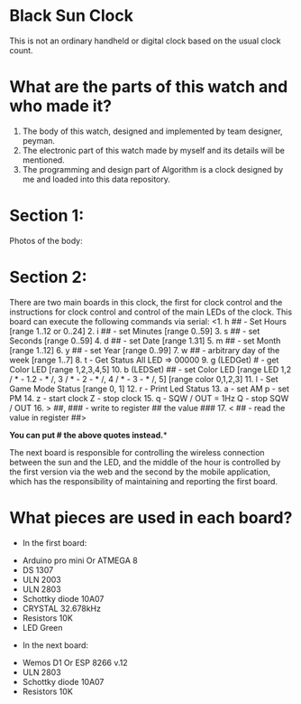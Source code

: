 # Black Sun Clock
This is not an ordinary handheld or digital clock based on the usual clock count.
# What are the parts of this watch and who made it?
1. The body of this watch, designed and implemented by team designer, peyman.
2. The electronic part of this watch made by myself and its details will be mentioned.
3. The programming and design part of Algorithm is a clock designed by me and loaded into this data repository.

# Section 1:
Photos of the body:


# Section 2:
There are two main boards in this clock, the first for clock control and the instructions for clock control and control of the main LEDs of the clock.
This board can execute the following commands via serial:
<1. h ## - Set Hours [range 1..12 or 0..24]
2. i ## - set Minutes [range 0..59]
3. s ## - set Seconds [range 0..59]
4. d ## - set Date [range 1.31]
5. m ## - set Month [range 1..12]
6. y ## - set Year [range 0..99]
7. w ## - arbitrary day of the week [range 1..7]
8. t - Get Status All LED => 00000
9. g (LEDGet) # - get Color LED [range 1,2,3,4,5]
10. b (LEDSet) ## - set Color LED [range LED 1,2 / * - 1.2 - * /, 3 / * - 2 - * /, 4 / * - 3 - * /, 5] [range color 0,1,2,3]
11. l - Set Game Mode Status [range 0, 1]
12. r - Print Led Status
13. a - set AM p - set PM
14. z - start clock Z - stop clock
15. q - SQW / OUT = 1Hz Q - stop SQW / OUT
16. > ##, ### - write to register ## the value ###
17. < ## - read the value in register ##>

******You can put # the above quotes instead.*******

The next board is responsible for controlling the wireless connection between the sun and the LED, and the middle of the hour is controlled by the first version via the web and the second by the mobile application, which has the responsibility of maintaining and reporting the first board.

# What pieces are used in each board?
- In the first board:
* Arduino pro mini Or ATMEGA 8
* DS 1307
* ULN 2003
* ULN 2803
* Schottky diode 10A07
* CRYSTAL 32.678kHz
* Resistors 10K
* LED Green

- In the next board:
* Wemos D1 Or ESP 8266 v.12
* ULN 2803
* Schottky diode 10A07
* Resistors 10K
